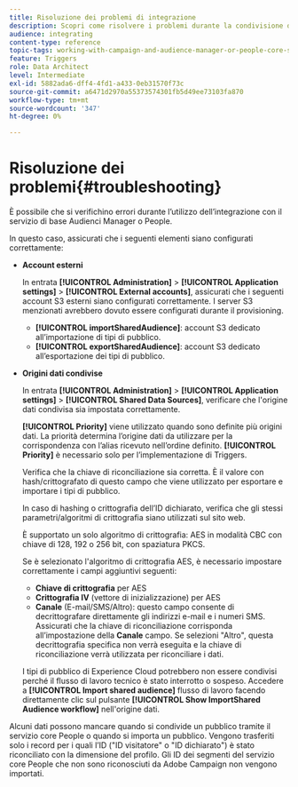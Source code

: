 ```yaml
---
title: Risoluzione dei problemi di integrazione
description: Scopri come risolvere i problemi durante la condivisione delle risorse.
audience: integrating
content-type: reference
topic-tags: working-with-campaign-and-audience-manager-or-people-core-service
feature: Triggers
role: Data Architect
level: Intermediate
exl-id: 5882ada6-dff4-4fd1-a433-0eb31570f73c
source-git-commit: a6471d2970a55373574301fb5d49ee73103fa870
workflow-type: tm+mt
source-wordcount: '347'
ht-degree: 0%

---
```


# Risoluzione dei problemi{#troubleshooting}

È possibile che si verifichino errori durante l’utilizzo dell’integrazione con il servizio di base Audienci Manager o People.

In questo caso, assicurati che i seguenti elementi siano configurati correttamente:

* **Account esterni**

  In entrata **[!UICONTROL Administration]** > **[!UICONTROL Application settings]** > **[!UICONTROL External accounts]**, assicurati che i seguenti account S3 esterni siano configurati correttamente. I server S3 menzionati avrebbero dovuto essere configurati durante il provisioning.

   * **[!UICONTROL importSharedAudience]**: account S3 dedicato all’importazione di tipi di pubblico.
   * **[!UICONTROL exportSharedAudience]**: account S3 dedicato all’esportazione dei tipi di pubblico.

* **Origini dati condivise**

  In entrata **[!UICONTROL Administration]** > **[!UICONTROL Application settings]** > **[!UICONTROL Shared Data Sources]**, verificare che l&#39;origine dati condivisa sia impostata correttamente.

  **[!UICONTROL Priority]** viene utilizzato quando sono definite più origini dati. La priorità determina l’origine dati da utilizzare per la corrispondenza con l’alias ricevuto nell’ordine definito. **[!UICONTROL Priority]** è necessario solo per l’implementazione di Triggers.

  Verifica che la chiave di riconciliazione sia corretta. È il valore con hash/crittografato di questo campo che viene utilizzato per esportare e importare i tipi di pubblico.

  In caso di hashing o crittografia dell’ID dichiarato, verifica che gli stessi parametri/algoritmi di crittografia siano utilizzati sul sito web.

  È supportato un solo algoritmo di crittografia: AES in modalità CBC con chiave di 128, 192 o 256 bit, con spaziatura PKCS.

  Se è selezionato l&#39;algoritmo di crittografia AES, è necessario impostare correttamente i campi aggiuntivi seguenti:

   * **Chiave di crittografia** per AES
   * **Crittografia IV** (vettore di inizializzazione) per AES
   * **Canale** (E-mail/SMS/Altro): questo campo consente di decrittografare direttamente gli indirizzi e-mail e i numeri SMS. Assicurati che la chiave di riconciliazione corrisponda all’impostazione della **Canale** campo. Se selezioni &quot;Altro&quot;, questa decrittografia specifica non verrà eseguita e la chiave di riconciliazione verrà utilizzata per riconciliare i dati.

  I tipi di pubblico di Experience Cloud potrebbero non essere condivisi perché il flusso di lavoro tecnico è stato interrotto o sospeso. Accedere a **[!UICONTROL Import shared audience]** flusso di lavoro facendo direttamente clic sul pulsante **[!UICONTROL Show ImportShared Audience workflow]** nell&#39;origine dati.

Alcuni dati possono mancare quando si condivide un pubblico tramite il servizio core People o quando si importa un pubblico. Vengono trasferiti solo i record per i quali l’ID (&quot;ID visitatore&quot; o &quot;ID dichiarato&quot;) è stato riconciliato con la dimensione del profilo. Gli ID dei segmenti del servizio core People che non sono riconosciuti da Adobe Campaign non vengono importati.
